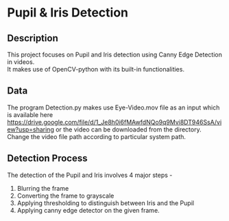 
# Pupil & Iris Detection

## Description
This project focuses on Pupil and Iris detection using Canny Edge Detection in videos.\
It makes use of OpenCV-python with its built-in functionalities.

## Data
The program Detection.py makes use Eye-Video.mov file as an input which is available here https://drive.google.com/file/d/1_Je8h0i6fMAwfdNQo9q9Mvi8DT946SsA/view?usp=sharing or the video can be downloaded from the directory.\
Change the video file path according to particular system path.

## Detection Process
The detection of the Pupil and Iris involves 4 major steps - 
1. Blurring the frame
2. Converting the frame to grayscale
3. Applying thresholding to distinguish between Iris and the Pupil
4. Applying canny edge detector on the given frame.
